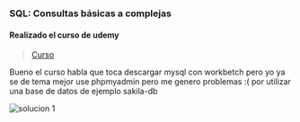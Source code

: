 ### SQL: Consultas básicas a complejas

#### Realizado el curso de udemy

>[Curso](https://www.udemy.com/course/aprende-sql-desde-cero-curso-con-mas-de-100-ejercicios/)

Bueno  el curso habla que toca descargar mysql con workbetch pero yo  ya se de tema mejor  use phpmyadmin pero me genero problemas :( por utilizar una base de datos  de  ejemplo sakila-db

![solucion 1](https://github.com/bryanpumax/BDD_PRACTICO/blob/master/SQL%20Consultas%20b%C3%A1sicas%20a%20complejas/solucion_php.PNG?raw=true)